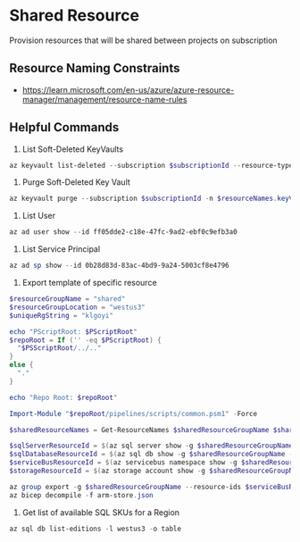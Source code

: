 # Shared Resource

Provision resources that will be shared between projects on subscription

## Resource Naming Constraints

- <https://learn.microsoft.com/en-us/azure/azure-resource-manager/management/resource-name-rules>

## Helpful Commands

1. List Soft-Deleted KeyVaults

```powershell
az keyvault list-deleted --subscription $subscriptionId --resource-type vault
```

1. Purge Soft-Deleted Key Vault

```powershell
az keyvault purge --subscription $subscriptionId -n $resourceNames.keyVault
```

1. List User

```powershell
az ad user show --id ff05dde2-c18e-47fc-9ad2-ebf0c9efb3a0
```

1. List Service Principal

```powershell
az ad sp show --id 0b28d83d-83ac-4bd9-9a24-5003cf8e4796
```

1. Export template of specific resource

```powershell
$resourceGroupName = "shared"
$resourceGroupLocation = "westus3"
$uniqueRgString = "klgoyi"

echo "PScriptRoot: $PScriptRoot"
$repoRoot = If ('' -eq $PScriptRoot) {
  "$PSScriptRoot/../.."
}
else {
  "."
}

echo "Repo Root: $repoRoot"

Import-Module "$repoRoot/pipelines/scripts/common.psm1" -Force

$sharedResourceNames = Get-ResourceNames $sharedResourceGroupName $sharedRgString

$sqlServerResourceId = $(az sql server show -g $sharedResourceGroupName -n $sharedResourceNames.sqlServer --query "id" -o tsv)
$sqlDatabaseResourceId = $(az sql db show -g $sharedResourceGroupName --server $sharedResourceNames.sqlServer -n $sharedResourceNames.sqlDatabase --query "id" -o tsv)
$serviceBusResourceId = $(az servicebus namespace show -g $sharedResourceGroupName -n $sharedResourceNames.servicebus --query "id" -o tsv)
$storageResourceId = $(az storage account show -g $sharedResourceGroupName -n $sharedResourceNames.storage --query "id" -o tsv)

az group export -g $sharedResourceGroupName --resource-ids $serviceBusResourceId > arm-store.json
az bicep decompile -f arm-store.json
```

1. Get list of available SQL SKUs for a Region

```powershell
az sql db list-editions -l westus3 -o table
```
